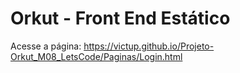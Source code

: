 # Orkut - Front End Estático

Acesse a página: https://victup.github.io/Projeto-Orkut_M08_LetsCode/Paginas/Login.html
